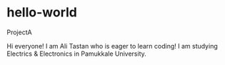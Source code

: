 # hello-world
ProjectA

Hi everyone! I am Ali Tastan who is eager to learn coding! I am studying Electrics & Electronics in Pamukkale University.
